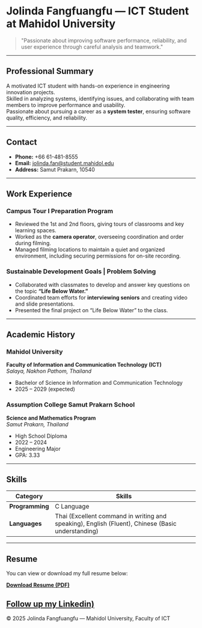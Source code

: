 # Jolinda Fangfuangfu — ICT Student at Mahidol University

> "Passionate about improving software performance, reliability, and user experience through careful analysis and teamwork."

---

## Professional Summary
A motivated ICT student with hands-on experience in engineering innovation projects.  
Skilled in analyzing systems, identifying issues, and collaborating with team members to improve performance and usability.  
Passionate about pursuing a career as a **system tester**, ensuring software quality, efficiency, and reliability.

---

## Contact
- **Phone:** +66 61-481-8555  
- **Email:** [jolinda.fan@student.mahidol.edu](mailto:jolinda.fan@student.mahidol.edu)  
- **Address:** Samut Prakarn, 10540  

---

## Work Experience

### Campus Tour I Preparation Program  
- Reviewed the 1st and 2nd floors, giving tours of classrooms and key learning spaces.  
- Worked as the **camera operator**, overseeing coordination and order during filming.  
- Managed filming locations to maintain a quiet and organized environment, including securing permissions for on-site recording.

### Sustainable Development Goals | Problem Solving  
- Collaborated with classmates to develop and answer key questions on the topic **“Life Below Water.”**  
- Coordinated team efforts for **interviewing seniors** and creating video and slide presentations.  
- Presented the final project on “Life Below Water” to the class.

---

## Academic History

### Mahidol University  
**Faculty of Information and Communication Technology (ICT)**  
*Salaya, Nakhon Pathom, Thailand*  
- Bachelor of Science in Information and Communication Technology  
- 2025 – 2029 (expected)

### Assumption College Samut Prakarn School  
**Science and Mathematics Program**  
*Samut Prakarn, Thailand*  
- High School Diploma  
- 2022 – 2024  
- Engineering Major  
- GPA: 3.33

---

## Skills

| Category | Skills |
|-----------|--------|
| **Programming** | C Language |
| **Languages** | Thai (Excellent command in writing and speaking), English (Fluent), Chinese (Basic understanding) |

---

## Resume
You can view or download my full resume below:

**[Download Resume (PDF)](./resume.pdf)**

**[Follow up my Linkedin)](https://www.linkedin.com/in/jolinda-fangfuangfu-7515b1379/)**
---

© 2025 Jolinda Fangfuangfu — Mahidol University, Faculty of ICT
